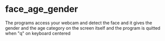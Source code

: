 # face_age_gender
The programs access your webcam and detect the face and it gives the gender and the age category on the screen itself and the program is quitted when "q" on keyboard centered
